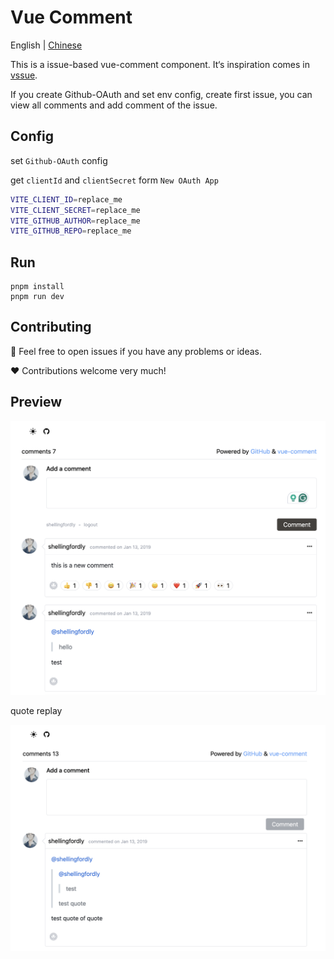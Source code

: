 # Vue Comment

English | [Chinese](https://github.com/shellingfordly/vue-comment/blob/main/README.zh-CN.md)

This is a issue-based vue-comment component. It‘s inspiration comes in [vssue](https://github.com/meteorlxy/vssue).

If you create Github-OAuth and set env config, create first issue, you can view all comments and add comment of the issue.

## Config

set `Github-OAuth` config

get `clientId` and `clientSecret` form `New OAuth App`

```bash
VITE_CLIENT_ID=replace_me
VITE_CLIENT_SECRET=replace_me
VITE_GITHUB_AUTHOR=replace_me
VITE_GITHUB_REPO=replace_me
```

## Run

```
pnpm install
pnpm run dev
```

## Contributing

📜 Feel free to open issues if you have any problems or ideas.

❤️ Contributions welcome very much!

## Preview

![preview](./docs/img/preview.png)

quote replay

![quote replay](./docs/img/quote_replay.png)
